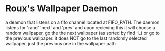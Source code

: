 # Roux's Wallpaper Daemon
a deamon that listens on a fifo channel located at FIFO_PATH.
The daemon listens for 'rand' 'next' and 'prev' and upon recieving this it will
choose a random wallpaper, go the the next wallpaper (as sorted by find -L) or
go to the previous wallpaper. it does NOT go to the last randomly selected 
wallpaper, just the previous one in the wallpaper path
